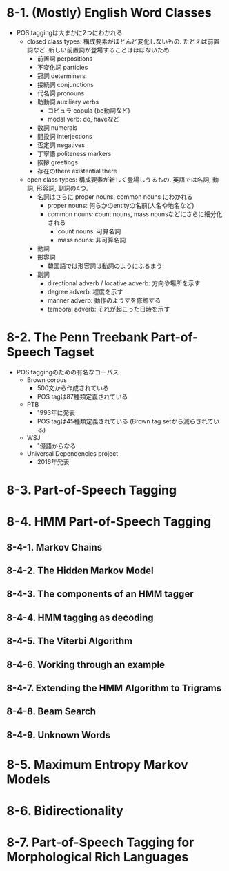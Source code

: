 # 8-1. (Mostly) English Word Classes
- POS taggingは大まかに2つにわかれる
  - closed class types: 構成要素がほとんど変化しないもの. たとえば前置詞など. 新しい前置詞が登場することはほぼないため.
    - 前置詞 perpositions
    - 不変化詞 particles
    - 冠詞 determiners
    - 接続詞 conjunctions
    - 代名詞 pronouns
    - 助動詞 auxiliary verbs
      - コピュラ copula (be動詞など)
      - modal verb: do, haveなど
    - 数詞 numerals
    - 間投詞 interjections
    - 否定詞 negatives
    - 丁寧語 politeness markers
    - 挨拶 greetings
    - 存在のthere existential there
  - open class types: 構成要素が新しく登場しうるもの. 英語では名詞, 動詞, 形容詞, 副詞の4つ.
    - 名詞はさらに proper nouns, common nouns にわかれる
      - proper nouns: 何らかのentityの名前(人名や地名など)
      - common nouns: count nouns, mass nounsなどにさらに細分化される
        - count nouns: 可算名詞
        - mass nouns: 非可算名詞
    - 動詞
    - 形容詞
      - 韓国語では形容詞は動詞のようにふるまう
    - 副詞
      - directional adverb / locative adverb: 方向や場所を示す
      - degree adverb: 程度を示す
      - manner adverb: 動作のようすを修飾する
      - temporal adverb: それが起こった日時を示す

# 8-2. The Penn Treebank Part-of-Speech Tagset
- POS taggingのための有名なコーパス
  - Brown corpus
    - 500文から作成されている
    - POS tagは87種類定義されている
  - PTB
    - 1993年に発表
    - POS tagは45種類定義されている (Brown tag setから減らされている)
  - WSJ
    - 1億語からなる
  - Universal Dependencies project
    - 2016年発表

# 8-3. Part-of-Speech Tagging
# 8-4. HMM Part-of-Speech Tagging
## 8-4-1. Markov Chains
## 8-4-2. The Hidden Markov Model
## 8-4-3. The components of an HMM tagger
## 8-4-4. HMM tagging as decoding
## 8-4-5. The Viterbi Algorithm
## 8-4-6. Working through an example
## 8-4-7. Extending the HMM Algorithm to Trigrams
## 8-4-8. Beam Search
## 8-4-9. Unknown Words
# 8-5. Maximum Entropy Markov Models
# 8-6. Bidirectionality
# 8-7. Part-of-Speech Tagging for Morphological Rich Languages
